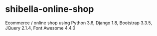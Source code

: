 # shibella-online-shop
Ecommerce / online shop using Python 3.6, Django 1.8, Bootstrap 3.3.5, JQuery 2.1.4, Font Awesome 4.4.0

